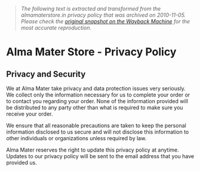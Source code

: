 > *The following text is extracted and transformed from the almamaterstore.in privacy policy that was archived on 2010-11-05. Please check the [original snapshot on the Wayback Machine](https://web.archive.org/web/20101105233647id_/http%3A//www.almamaterstore.in/privacy-policy) for the most accurate reproduction.*

# Alma Mater Store - Privacy Policy

## Privacy and Security

We at Alma Mater take privacy and data protection issues very seriously. We collect only the information necessary for us to complete your order or to contact you regarding your order. None of the information provided will be distributed to any party other than what is required to make sure you receive your order.

We ensure that all reasonable precautions are taken to keep the personal information disclosed to us secure and will not disclose this information to other individuals or organizations unless required by law. 

Alma Mater reserves the right to update this privacy policy at anytime. Updates to our privacy policy will be sent to the email address that you have provided us.
